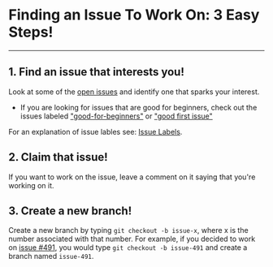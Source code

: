 # Finding an Issue To Work On: 3 Easy Steps!
----

## 1. Find an issue that interests you!
Look at some of the [open issues](https://github.com/codebuddies/cb-v2-scratch/issues) and identify one that sparks your interest.
- If you are looking for issues that are good for beginners, check out the issues labeled ["good-for-beginners"](https://github.com/codebuddies/codebuddies/issues?q=is%3Aissue+is%3Aopen+label%3Agood-for-beginners) or ["good first issue"](https://github.com/codebuddies/codebuddies/issues?q=is%3Aissue+is%3Aopen+label%3A%22good+first+issue%22)

For an explanation of issue lables see: [Issue Labels](contribution/labels.md).

## 2. Claim that issue!
If you want to work on the issue, leave a comment on it saying that you're working on it.

## 3. Create a new branch!
Create a new branch by typing `git checkout -b issue-x`, where x is the number associated with that number.  For example, if you decided to work on [issue #491](https://github.com/codebuddies/codebuddies/issues/491), you would type `git checkout -b issue-491` and create a branch named `issue-491`.
